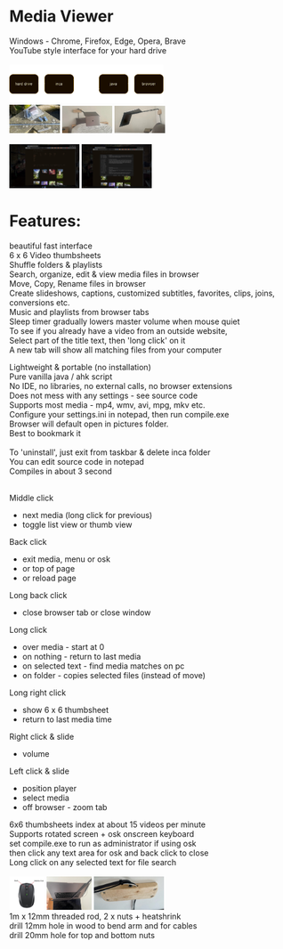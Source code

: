 
# Media Viewer<br>
Windows - Chrome, Firefox, Edge, Opera, Brave<br>
YouTube style interface for your hard drive<br><br>
<img src="screens/overview2.png" width="55%"><br>
<img src="screens/computer arm 5.jpg" width="18%"> <img src="screens/computer arm 2.jpg" width="18%"> <img src="screens/computer arm 1.jpg" width="18%"><br><br>
<img src="screens/Screen 1.jpg" width="25%"> <img src="screens/Screen 2.jpg" width="25%"><br>

# Features:<br>
beautiful fast interface<br>
6 x 6 Video thumbsheets<br>
Shuffle folders & playlists<br>
Search, organize, edit & view media files in browser<br>
Move, Copy, Rename files in browser<br>
Create slideshows, captions, customized subtitles, favorites, clips, joins, conversions etc.<br>
Music and playlists from browser tabs<br>
Sleep timer gradually lowers master volume when mouse quiet<br>
To see if you already have a video from an outside website,<br>
Select part of the title text, then 'long click' on it<br>
A new tab will show all matching files from your computer<br>

Lightweight & portable (no installation)<br>
Pure vanilla java / ahk script<br>
No IDE, no libraries, no external calls, no browser extensions<br> 
Does not mess with any settings - see source code<br>
Supports most media - mp4, wmv, avi, mpg, mkv etc.<br>
Configure your settings.ini in notepad, then run compile.exe<br>
Browser will default open in pictures folder.<br>
Best to bookmark it<br><br>
To 'uninstall', just exit from taskbar & delete inca folder<br>
You can edit source code in notepad<br>
Compiles in about 3 second<br><br>

Middle click
- next media (long click for previous)<br>
- toggle list view or thumb view

Back click
- exit media, menu or osk
- or top of page
- or reload page

Long back click
- close browser tab or close window

Long click
- over media - start at 0
- on nothing - return to last media
- on selected text - find media matches on pc
- on folder - copies selected files (instead of move)

Long right click
- show 6 x 6 thumbsheet
- return to last media time

Right click & slide
- volume

Left click & slide
- position player
- select media
- off browser - zoom tab

6x6 thumbsheets index at about 15 videos per minute<br>
Supports rotated screen + osk onscreen keyboard<br>
set compile.exe to run as administrator if using osk<br>
then click any text area for osk and back click to close<br>
Long click on any selected text for file search<br><br>
<img src="screens/mouse.jpg" width="12.6%"> <img src="screens/computer arm 3.jpg" width="15.9%">   <img src="screens/computer arm 4.jpg" width="25%"><br>
1m x 12mm threaded rod, 2 x nuts + heatshrink<br>
drill 12mm hole in wood to bend arm and for cables<br>
drill 20mm hole for top and bottom nuts<br><br>


